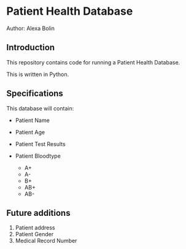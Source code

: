 # Patient Health Database

Author: Alexa Bolin

## Introduction
This repository contains code for running a Patient Health Database.  

This is written in Python. 

## Specifications 
This database will contain:
* Patient Name
* Patient Age
* Patient Test Results


* Patient Bloodtype
  - A+
  - A-
  - B+
  - AB+
  - AB-

## Future additions
1. Patient address
1. Patient Gender
1. Medical Record Number

